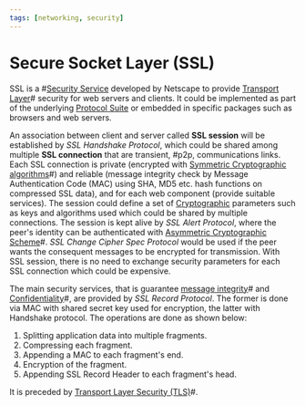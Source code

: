 ```yaml
---
tags: [networking, security]
---
```


# Secure Socket Layer (SSL)

SSL is a #[Security Service](202209261050.md) developed by Netscape to provide
[Transport Layer](202206131837.md)# security for web servers and clients. It
could be implemented as part of the underlying [Protocol Suite](202209302301.md)
or embedded in specific packages such as browsers and web servers.

An association between client and server called **SSL session** will be
established by *SSL Handshake Protocol*, which could be shared among multiple
**SSL connection** that are transient, #p2p, communications links. Each SSL
connection is private (encrypted with [Symmetric Cryptographic algorithms](202209012153.md)#)
and reliable (message integrity check by Message Authentication Code (MAC) using
SHA, MD5 etc. hash functions on compressed SSL data), and for each web
component (provide suitable services). The session could define a set of
[Cryptographic](202209281121.md) parameters such as keys and algorithms used
which could be shared by multiple connections. The session is kept alive by *SSL
Alert Protocol*, where the peer's identity can be authenticated with
[Asymmetric Cryptographic Scheme](202203221212.md)#. *SSL Change Cipher Spec
Protocol* would be used if the peer wants the consequent messages to be
encrypted for transmission. With SSL session, there is no need to exchange
security parameters for each SSL connection which could be expensive.

The main security services, that is guarantee [message integrity](202210022154.md)#
and [Confidentiality](202210022150.md)#, are provided by *SSL Record Protocol*.
The former is done via MAC with shared secret key used for encryption, the
latter with Handshake protocol. The operations are done as shown below:
1. Splitting application data into multiple fragments.
2. Compressing each fragment.
3. Appending a MAC to each fragment's end.
4. Encryption of the fragment.
5. Appending SSL Record Header to each fragment's head.

It is preceded by [Transport Layer Security (TLS)](202212052055.md)#.
